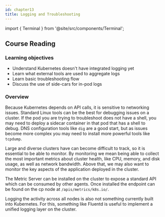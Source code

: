 ```yaml
---
id: chapter13
title: Logging and Troubleshooting
---
```


import { Terminal } from '@site/src/components/Terminal';

## Course Reading

### Learning objectives

- Understand Kubernetes doesn't have integrated logging yet
- Learn what external tools are used to aggregate logs
- Learn basic troubleshooting flow
- Discuss the use of side-cars for in-pod logs


### Overview

Because Kubernetes depends on API calls, it is sensitive to networking issues.  Standard Linux tools can be the best for debugging issues on a cluster. If the pod you are trying to troubleshoot does not have a shell, you may need to deploy a sidecar container in that pod that has a shell to debug. DNS configuration tools like `dig` are a good start, but as issues become more complex you may need to install more powerful tools like `tcpdump`.

Large and diverse clusters have can become difficult to track, so it is essential to be able to monitor.  By monitoring we mean being able to collect the most important metrics about cluster health, like CPU, memory, and disk usage, as well as network bandwidth. Above that, we may also want to monitor the key aspects of the application deployed in the cluster.

The Metric Server can be installed on the cluster to expose a standard API which can be consumed by other agents. Once installed the endpoint can be found on the cp node at `/apis/metrics/k8s.io/`.

Logging the activity across all nodes is also not something currently built into Kubernetes. For this, something like Fluentd is useful to implement a unified logging layer on the cluster.  
